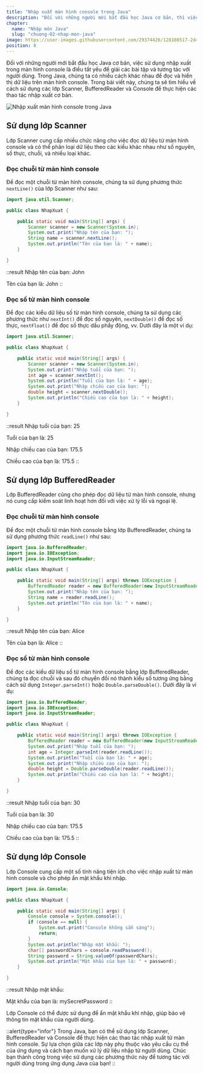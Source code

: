 ```yaml
---
title: "Nhập xuất màn hình console trong Java"
description: "Đối với những người mới bắt đầu học Java cơ bản, thì việc sử dụng nhập xuất trong màn hình console thông qua Scanner, Buffered Reader hay console là điều tất yếu để giải các bài tập"
chapter:
  name: "Nhập môn Java"
  slug: "chuong-02-nhap-mon-java"
image: https://user-images.githubusercontent.com/29374426/128108517-2d46376d-f9e2-4075-b311-1e06ff63ffc5.png
position: 8
---
```


Đối với những người mới bắt đầu học Java cơ bản, việc sử dụng nhập xuất trong màn hình console là điều tất yếu để giải các bài tập và tương tác với người dùng. Trong Java, chúng ta có nhiều cách khác nhau để đọc và hiển thị dữ liệu trên màn hình console. Trong bài viết này, chúng ta sẽ tìm hiểu về cách sử dụng các lớp Scanner, BufferedReader và Console để thực hiện các thao tác nhập xuất cơ bản.

![Nhập xuất màn hình console trong Java](https://user-images.githubusercontent.com/29374426/128108517-2d46376d-f9e2-4075-b311-1e06ff63ffc5.png)

## Sử dụng lớp Scanner

Lớp Scanner cung cấp nhiều chức năng cho việc đọc dữ liệu từ màn hình console và có thể phân loại dữ liệu theo các kiểu khác nhau như số nguyên, số thực, chuỗi, và nhiều loại khác.

### Đọc chuỗi từ màn hình console

Để đọc một chuỗi từ màn hình console, chúng ta sử dụng phương thức `nextLine()` của lớp Scanner như sau:

```java
import java.util.Scanner;

public class NhapXuat {

    public static void main(String[] args) {
        Scanner scanner = new Scanner(System.in);
        System.out.print("Nhập tên của bạn: ");
        String name = scanner.nextLine();
        System.out.println("Tên của bạn là: " + name);
    }

}
```

::result
Nhập tên của bạn: John

Tên của bạn là: John
::

### Đọc số từ màn hình console

Để đọc các kiểu dữ liệu số từ màn hình console, chúng ta sử dụng các phương thức như `nextInt()` để đọc số nguyên, `nextDouble()` để đọc số thực, `nextFloat()` để đọc số thực dấu phẩy động, vv. Dưới đây là một ví dụ:

```java
import java.util.Scanner;

public class NhapXuat {

    public static void main(String[] args) {
        Scanner scanner = new Scanner(System.in);
        System.out.print("Nhập tuổi của bạn: ");
        int age = scanner.nextInt();
        System.out.println("Tuổi của bạn là: " + age);
        System.out.print("Nhập chiều cao của bạn: ");
        double height = scanner.nextDouble();
        System.out.println("Chiều cao của bạn là: " + height);
    }

}
```

::result
Nhập tuổi của bạn: 25

Tuổi của bạn là: 25

Nhập chiều cao của bạn: 175.5

Chiều cao của bạn là: 175.5
::

## Sử dụng lớp BufferedReader

Lớp BufferedReader cũng cho phép đọc dữ liệu từ màn hình console, nhưng nó cung cấp kiểm soát linh hoạt hơn đối với việc xử lý lỗi và ngoại lệ.

### Đọc chuỗi từ màn hình console

Để đọc một chuỗi từ màn hình console bằng lớp BufferedReader, chúng ta sử dụng phương thức `readLine()` như sau:

```java
import java.io.BufferedReader;
import java.io.IOException;
import java.io.InputStreamReader;

public class NhapXuat {

    public static void main(String[] args) throws IOException {
        BufferedReader reader = new BufferedReader(new InputStreamReader(System.in));
        System.out.print("Nhập tên của bạn: ");
        String name = reader.readLine();
        System.out.println("Tên của bạn là: " + name);
    }

}
```

::result
Nhập tên của bạn: Alice

Tên của bạn là: Alice
::

### Đọc số từ màn hình console

Để đọc các kiểu dữ liệu số từ màn hình console bằng lớp BufferedReader, chúng ta đọc chuỗi và sau đó chuyển đổi nó thành kiểu số tương ứng bằng cách sử dụng `Integer.parseInt()` hoặc `Double.parseDouble()`. Dưới đây là ví dụ:

```java
import java.io.BufferedReader;
import java.io.IOException;
import java.io.InputStreamReader;

public class NhapXuat {

    public static void main(String[] args) throws IOException {
        BufferedReader reader = new BufferedReader(new InputStreamReader(System.in));
        System.out.print("Nhập tuổi của bạn: ");
        int age = Integer.parseInt(reader.readLine());
        System.out.println("Tuổi của bạn là: " + age);
        System.out.print("Nhập chiều cao của bạn: ");
        double height = Double.parseDouble(reader.readLine());
        System.out.println("Chiều cao của bạn là: " + height);
    }

}
```

::result
Nhập tuổi của bạn: 30

Tuổi của bạn là: 30

Nhập chiều cao của bạn: 175.5

Chiều cao của bạn là: 175.5
::

## Sử dụng lớp Console

Lớp Console cung cấp một số tính năng tiện ích cho việc nhập xuất từ màn hình console và cho phép ẩn mật khẩu khi nhập.

```java
import java.io.Console;

public class NhapXuat {

    public static void main(String[] args) {
        Console console = System.console();
        if (console == null) {
            System.out.print("Console không sẵn sàng");
            return;
        }
        System.out.println("Nhập mật khẩu: ");
        char[] passwordChars = console.readPassword();
        String password = String.valueOf(passwordChars);
        System.out.println("Mật khẩu của bạn là: " + password);
    }

}
```

::result
Nhập mật khẩu:

Mật khẩu của bạn là: mySecretPassword
::

Lớp Console có thể được sử dụng để ẩn mật khẩu khi nhập, giúp bảo vệ thông tin mật khẩu của người dùng.

::alert{type="infor"}
Trong Java, bạn có thể sử dụng lớp Scanner, BufferedReader và Console để thực hiện các thao tác nhập xuất từ màn hình console. Sự lựa chọn giữa các lớp này phụ thuộc vào yêu cầu cụ thể của ứng dụng và cách bạn muốn xử lý dữ liệu nhập từ người dùng. Chúc bạn thành công trong việc sử dụng các phương thức này để tương tác với người dùng trong ứng dụng Java của bạn!
::
